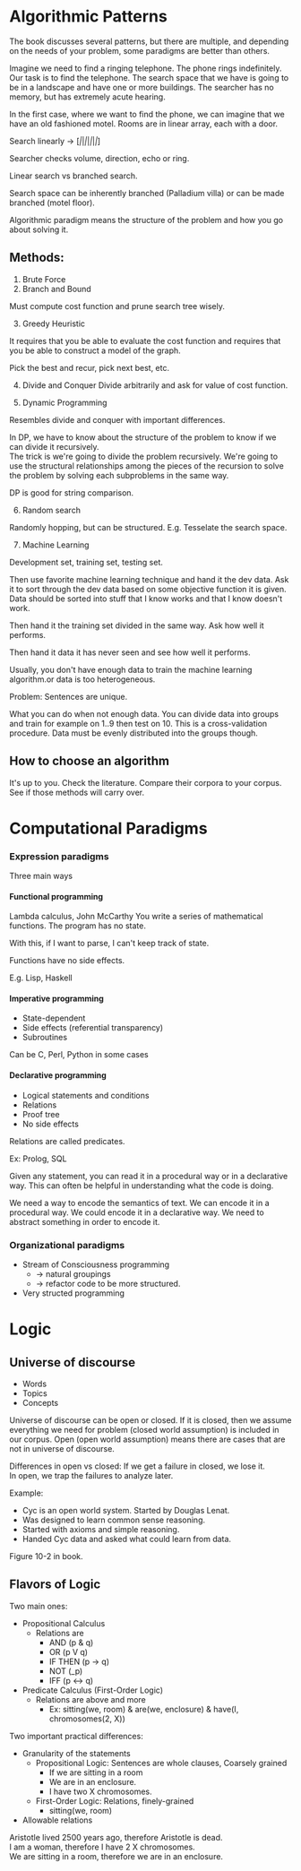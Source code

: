 
# Algorithmic Patterns

The book discusses several patterns, but there are multiple, and depending on the needs of your problem, some paradigms are better than others.  

Imagine we need to find a ringing telephone.  The phone rings indefinitely.  Our task is to find the telephone.  The search space that we have is going to be in a landscape and have one or more buildings.  The searcher has no memory, but has extremely acute hearing.

In the first case, where we want to find the phone, we can imagine that we have an old fashioned motel.  Rooms are in linear array, each with a door.

Search linearly -> 
[_|_|_|_|_|_|_|_]

Searcher checks volume, direction, echo or ring.

Linear search vs branched search.

Search space can be inherently branched (Palladium villa) or can be made branched (motel floor).

Algorithmic paradigm means the structure of the problem and how you go about solving it.


## Methods:
1. Brute Force
2. Branch and Bound

Must compute cost function and prune search tree wisely.

3. Greedy Heuristic

It requires that you be able to evaluate the cost function and requires that you be able to construct a model of the graph.

Pick the best and recur, pick next best, etc.

4. Divide and Conquer
Divide arbitrarily and ask for value of cost function.

5. Dynamic Programming

Resembles divide and conquer with important differences.

In DP, we have to know about the structure of the problem to know if we can divide it recursively.  
The trick is we're going to divide the problem recursively.  We're going to use the structural relationships among the pieces of the recursion to solve the problem by solving each subproblems in the same way.  

DP is good for string comparison.  

6. Random search

Randomly hopping, but can be structured. E.g. Tesselate the search space.

7. Machine Learning

Development set, training set, testing set.

Then use favorite machine learning technique and hand it the dev data.  Ask it to sort through the dev data based on some objective function it is given.  Data should be sorted into stuff that I know works and that I know doesn't work.  

Then hand it the training set divided in the same way.  Ask how well it performs.  

Then hand it data it has never seen and see how well it performs.


Usually, you don't have enough data to train the machine learning algorithm.or data is too heterogeneous.

Problem: Sentences are unique.

What you can do when not enough data.  You can divide data into groups and train for example on 1..9 then test on 10.  This is a cross-validation procedure. Data must be evenly distributed into the groups though.

## How to choose an algorithm

It's up to you.  Check the literature.  Compare their corpora to your corpus.  See if those methods will carry over.  

# Computational Paradigms

### Expression paradigms
Three main ways
#### Functional programming
Lambda calculus, John McCarthy
You write a series of mathematical functions.  The program has no state.

With this, if I want to parse, I can't keep track of state.

Functions have no side effects.

E.g. Lisp, Haskell

#### Imperative programming
- State-dependent
- Side effects (referential transparency)
- Subroutines

Can be C, Perl, Python in some cases

#### Declarative programming
- Logical statements and conditions
- Relations
- Proof tree
- No side effects

Relations are called predicates. 

Ex: Prolog, SQL



Given any statement, you can read it in a procedural way or in a declarative way. This can often be helpful in understanding what the code is doing.  


We need a way to encode the semantics of text.  We can encode it in a procedural way.  We could encode it in a declarative way.  We need to abstract something in order to encode it.  

### Organizational paradigms
  - Stream of Consciousness programming
    - -> natural groupings
    - -> refactor code to be more structured.
  - Very structed programming


# Logic


## Universe of discourse

- Words
- Topics
- Concepts

Universe of discourse can be open or closed.
If it is closed, then we assume everything we need for problem (closed world assumption) is included in our corpus.
Open (open world assumption) means there are cases that are not in universe of discourse.



Differences in open vs closed:
If we get a failure in closed, we lose it.  
In open, we trap the failures to analyze later.

Example: 
- Cyc is an open world system.  Started by Douglas Lenat.
- Was designed to learn common sense reasoning.  
- Started with axioms and simple reasoning.
- Handed Cyc data and asked what could learn from data.

Figure 10-2 in book.


## Flavors of Logic

Two main ones:
- Propositional Calculus
  - Relations are
    - AND (p & q)
    - OR (p V q)
    - IF THEN (p -> q)
    - NOT (_p)
    - IFF (p <-> q)
- Predicate Calculus (First-Order Logic)
  - Relations are above and more
    - Ex:  sitting(we, room) & are(we, enclosure) & have(I, chromosomes(2, X))

Two important practical differences:
- Granularity of the statements
  - Propositional Logic: Sentences are whole clauses, Coarsely grained
    - If we are sitting in a room
    - We are in an enclosure.
    - I have two X chromosomes.
  - First-Order Logic: Relations, finely-grained
    - sitting(we, room)
- Allowable relations

Aristotle lived 2500 years ago, therefore Aristotle is dead.  
I am a woman, therefore I have 2 X chromosomes.  
We are sitting in a room, therefore we are in an enclosure.






